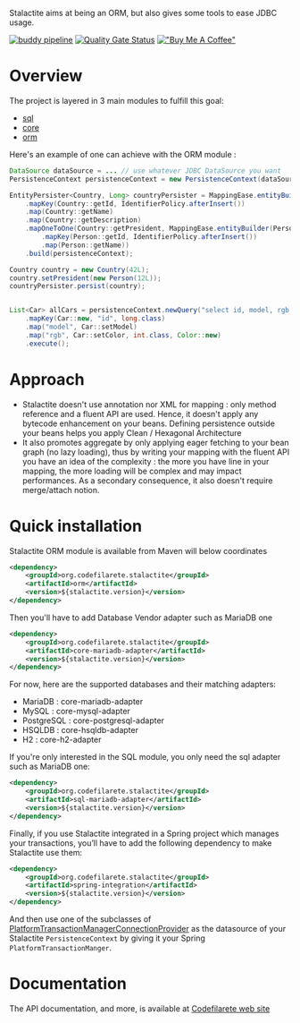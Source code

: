
Stalactite aims at being an ORM, but also gives some tools to ease JDBC usage.

[![buddy pipeline](https://app.buddy.works/codefilarete/stalactite/pipelines/pipeline/380199/badge.svg?token=da8707a12e9c02973aaeb341d953b78fc541eb297d88020a4b50f0e89232e260 "buddy pipeline")](https://app.buddy.works/codefilarete/stalactite/pipelines/pipeline/380199)
[![Quality Gate Status](https://sonarcloud.io/api/project_badges/measure?project=codefilarete_stalactite&metric=alert_status)](https://sonarcloud.io/summary/new_code?id=codefilarete_stalactite)
[!["Buy Me A Coffee"](https://img.shields.io/badge/buy%20me%20a%20coffee-donate-yellow.svg)](https://www.buymeacoffee.com/codefilarete)

# Overview

The project is layered in 3 main modules to fulfill this goal:
- [sql](sql/README.md)
- [core](core/README.md)
- [orm](orm/README.md)

Here's an example of one can achieve with the ORM module :
```java
DataSource dataSource = ... // use whatever JDBC DataSource you want
PersistenceContext persistenceContext = new PersistenceContext(dataSource, new HSQLDBDialect());

EntityPersister<Country, Long> countryPersister = MappingEase.entityBuilder(Country.class, long.class)
    .mapKey(Country::getId, IdentifierPolicy.afterInsert())
    .map(Country::getName)
    .map(Country::getDescription)
    .mapOneToOne(Country::getPresident, MappingEase.entityBuilder(Person.class, long.class)
        .mapKey(Person::getId, IdentifierPolicy.afterInsert())
        .map(Person::getName))
    .build(persistenceContext);

Country country = new Country(42L);
country.setPresident(new Person(12L));
countryPersister.persist(country);


List<Car> allCars = persistenceContext.newQuery("select id, model, rgb from Car", Car.class)
    .mapKey(Car::new, "id", long.class)
    .map("model", Car::setModel)
    .map("rgb", Car::setColor, int.class, Color::new)
    .execute();
```

# Approach

- Stalactite doesn't use annotation nor XML for mapping : only method reference and a fluent API are used. Hence, it doesn't apply any bytecode enhancement on your beans. Defining persistence outside your beans helps you apply Clean / Hexagonal Architecture
- It also promotes aggregate by only applying eager fetching to your bean graph (no lazy loading), thus by writing your mapping with the fluent API you have an idea of the complexity : the more you have line in your mapping, the more loading will be complex and may impact performances. As a secondary consequence, it also doesn't require merge/attach notion.

# Quick installation

Stalactite ORM module is available from Maven will below coordinates

```xml
<dependency>
    <groupId>org.codefilarete.stalactite</groupId>
    <artifactId>orm</artifactId>
    <version>${stalactite.version}</version>
</dependency>
```

Then you'll have to add Database Vendor adapter such as MariaDB one
```xml
<dependency>
    <groupId>org.codefilarete.stalactite</groupId>
    <artifactId>core-mariadb-adapter</artifactId>
    <version>${stalactite.version}</version>
</dependency>
```

For now, here are the supported databases and their matching adapters:
- MariaDB : core-mariadb-adapter
- MySQL : core-mysql-adapter
- PostgreSQL : core-postgresql-adapter
- HSQLDB : core-hsqldb-adapter
- H2 : core-h2-adapter

If you're only interested in the SQL module, you only need the sql adapter such as MariaDB one:
```xml
<dependency>
    <groupId>org.codefilarete.stalactite</groupId>
    <artifactId>sql-mariadb-adapter</artifactId>
    <version>${stalactite.version}</version>
</dependency>
```

Finally, if you use Stalactite integrated in a Spring project which manages your transactions, you’ll have to add the following dependency to make Stalactite use them:
```xml
<dependency>
    <groupId>org.codefilarete.stalactite</groupId>
    <artifactId>spring-integration</artifactId>
    <version>${stalactite.version}</version>
</dependency>
```
And then use one of the subclasses of [PlatformTransactionManagerConnectionProvider](spring-integration/src/main/java/org/codefilarete/stalactite/sql/spring/PlatformTransactionManagerConnectionProvider.java) as the datasource of your Stalactite `PersistenceContext` by giving it your Spring `PlatformTransactionManger`.

# Documentation

The API documentation, and more, is available at [Codefilarete web site](https://www.codefilarete.org/stalactite-doc/)
